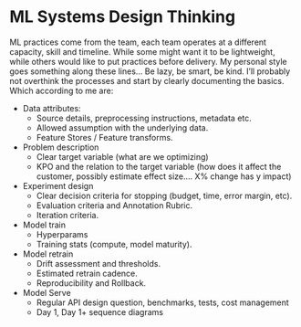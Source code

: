 # ML Systems Design Thinking

ML practices come from the team, each team operates at a different capacity, skill and timeline. While some might want it to be lightweight, while others would like to put practices before delivery. 
My personal style goes something along these lines… Be lazy, be smart, be kind. I’ll probably not overthink the processes and start by clearly documenting the basics. Which according to me are:

- Data attributes:
	- Source details, preprocessing instructions, metadata etc.
	- Allowed assumption with the underlying data. 
	- Feature Stores / Feature transforms.
- Problem description
	- Clear target variable (what are we optimizing)
	- KPO and the relation to the target variable (how does it affect the customer, possibly estimate effect size…. X% change has y impact)
- Experiment design 
	- Clear decision criteria for stopping (budget, time, error margin, etc).
	- Evaluation criteria and Annotation Rubric.
	- Iteration criteria.
- Model train
	- Hyperparams
	- Training stats (compute, model maturity).
- Model retrain
	- Drift assessment and thresholds.
	- Estimated retrain cadence.
	- Reproducibility and Rollback.
- Model Serve
	- Regular API design question, benchmarks, tests, cost management
	- Day 1, Day 1+ sequence diagrams
